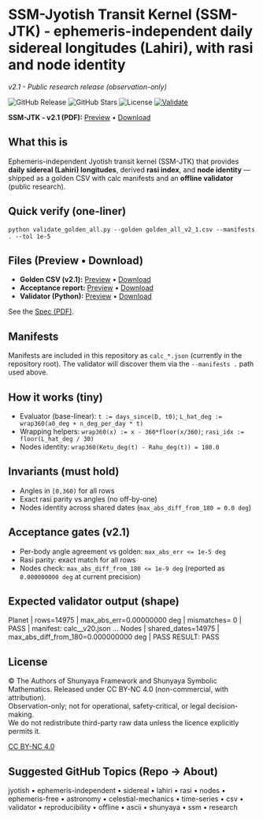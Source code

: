 # SSM-Jyotish Transit Kernel (SSM-JTK) - ephemeris-independent daily sidereal longitudes (Lahiri), with rasi and node identity
*v2.1 - Public research release (observation-only)*

![GitHub Release](https://img.shields.io/github/v/release/OMPSHUNYAYA/Symbolic-Mathematics-Jyotish-Transit-Kernel?style=flat&logo=github) ![GitHub Stars](https://img.shields.io/github/stars/OMPSHUNYAYA/Symbolic-Mathematics-Jyotish-Transit-Kernel?style=flat&logo=github) ![License](https://img.shields.io/badge/license-CC%20BY--NC%204.0-blue?style=flat&logo=creative-commons) [![Validate](https://github.com/OMPSHUNYAYA/Symbolic-Mathematics-Jyotish-Transit-Kernel/actions/workflows/validate.yml/badge.svg)](https://github.com/OMPSHUNYAYA/Symbolic-Mathematics-Jyotish-Transit-Kernel/actions/workflows/validate.yml)

**SSM-JTK - v2.1 (PDF):** [Preview](https://github.com/OMPSHUNYAYA/Symbolic-Mathematics-Jyotish-Transit-Kernel/blob/main/SSM_Jyotish%20Transit%20Kernel_ver2.1.pdf) • [Download](https://github.com/OMPSHUNYAYA/Symbolic-Mathematics-Jyotish-Transit-Kernel/raw/main/SSM_Jyotish%20Transit%20Kernel_ver2.1.pdf)

## What this is
Ephemeris-independent Jyotish transit kernel (SSM-JTK) that provides **daily sidereal (Lahiri) longitudes**, derived **rasi index**, and **node identity** — shipped as a golden CSV with calc manifests and an **offline validator** (public research).

## Quick verify (one-liner)
`python validate_golden_all.py --golden golden_all_v2_1.csv --manifests . --tol 1e-5`

## Files (Preview • Download)
- **Golden CSV (v2.1):** [Preview](https://github.com/OMPSHUNYAYA/Symbolic-Mathematics-Jyotish-Transit-Kernel/blob/main/golden_all_v2_1.csv) • [Download](https://github.com/OMPSHUNYAYA/Symbolic-Mathematics-Jyotish-Transit-Kernel/raw/main/golden_all_v2_1.csv)
- **Acceptance report:** [Preview](https://github.com/OMPSHUNYAYA/Symbolic-Mathematics-Jyotish-Transit-Kernel/blob/main/acceptance_report_v2_1.txt) • [Download](https://github.com/OMPSHUNYAYA/Symbolic-Mathematics-Jyotish-Transit-Kernel/raw/main/acceptance_report_v2_1.txt)
- **Validator (Python):** [Preview](https://github.com/OMPSHUNYAYA/Symbolic-Mathematics-Jyotish-Transit-Kernel/blob/main/validate_golden_all.py) • [Download](https://github.com/OMPSHUNYAYA/Symbolic-Mathematics-Jyotish-Transit-Kernel/raw/main/validate_golden_all.py)

See the [Spec (PDF)](https://github.com/OMPSHUNYAYA/Symbolic-Mathematics-Jyotish-Transit-Kernel/blob/main/SSM_Jyotish%20Transit%20Kernel_ver2.1.pdf).

## Manifests
Manifests are included in this repository as `calc_*.json` (currently in the repository root). The validator will discover them via the `--manifests .` path used above.

## How it works (tiny)
- Evaluator (base-linear): `t := days_since(D, t0)`; `L_hat_deg := wrap360(a0_deg + n_deg_per_day * t)`
- Wrapping helpers: `wrap360(x) := x - 360*floor(x/360)`; `rasi_idx := floor(L_hat_deg / 30)`
- Nodes identity: `wrap360(Ketu_deg(t) - Rahu_deg(t)) = 180.0`

## Invariants (must hold)
- Angles in `[0,360)` for all rows
- Exact rasi parity vs angles (no off-by-one)
- Nodes identity across shared dates (`max_abs_diff_from_180 = 0.0 deg`)

## Acceptance gates (v2.1)
- Per-body angle agreement vs golden: `max_abs_err <= 1e-5 deg`
- Rasi parity: exact match for all rows
- Nodes check: `max_abs_diff_from_180 <= 1e-9 deg` (reported as `0.000000000 deg` at current precision)

## Expected validator output (shape)
Planet  | rows=14975 | max_abs_err=0.00000000 deg | mismatches=  0 | PASS
         | manifest: calc_<Planet>_v20.json
...
Nodes   | shared_dates=14975 | max_abs_diff_from_180=0.000000000 deg | PASS
RESULT: PASS

## License 
© The Authors of Shunyaya Framework and Shunyaya Symbolic Mathematics. Released under CC BY-NC 4.0 (non-commercial, with attribution).  
Observation-only; not for operational, safety-critical, or legal decision-making.  
We do not redistribute third-party raw data unless the licence explicitly permits it.

[CC BY-NC 4.0](https://creativecommons.org/licenses/by-nc/4.0/)

## Suggested GitHub Topics (Repo → About)
jyotish • ephemeris-independent • sidereal • lahiri • rasi • nodes • ephemeris-free • astronomy • celestial-mechanics • time-series • csv • validator • reproducibility • offline • ascii • shunyaya • ssm • research

